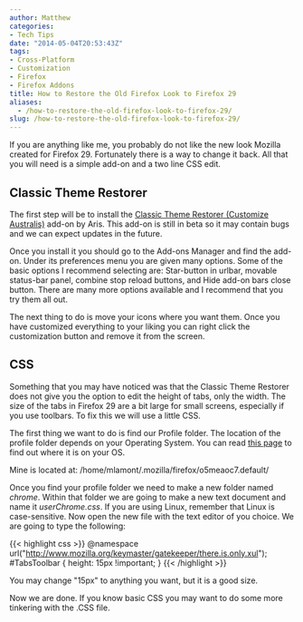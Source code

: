 ```yaml
---
author: Matthew
categories:
- Tech Tips
date: "2014-05-04T20:53:43Z"
tags:
- Cross-Platform
- Customization
- Firefox
- Firefox Addons
title: How to Restore the Old Firefox Look to Firefox 29
aliases:
  - /how-to-restore-the-old-firefox-look-to-firefox-29/
slug: /how-to-restore-the-old-firefox-look-to-firefox-29/
---
```


If you are anything like me, you probably do not like the new look Mozilla created for Firefox 29. Fortunately there is a way to change it back. All that you will need is a simple add-on and a two line CSS edit.

## Classic Theme Restorer
The first step will be to install the [Classic Theme Restorer (Customize Australis)](https://addons.mozilla.org/en-US/firefox/addon/classicthemerestorer/) add-on by Aris. This add-on is still in beta so it may contain bugs and we can expect updates in the future.

Once you install it you should go to the Add-ons Manager and find the add-on. Under its preferences menu you are given many options. Some of the basic options I recommend selecting are: Star-button in urlbar, movable status-bar panel, combine stop reload buttons, and Hide add-on bars close button. There are many more options available and I recommend that you try them all out.

The next thing to do is move your icons where you want them. Once you have customized everything to your liking you can right click the customization button and remove it from the screen.

## CSS
Something that you may have noticed was that the Classic Theme Restorer does not give you the option to edit the height of tabs, only the width. The size of the tabs in Firefox 29 are a bit large for small screens, especially if you use toolbars. To fix this we will use a little CSS.

The first thing we want to do is find our Profile folder. The location of the profile folder depends on your Operating System. You can read [this page](http://kb.mozillazine.org/Profile_folder_-_Firefox) to find out where it is on your OS.

Mine is located at: /home/mlamont/.mozilla/firefox/o5meaoc7.default/

Once you find your profile folder we need to make a new folder named _chrome_. Within that folder we are going to make a new text document and name it _userChrome.css_. If you are using Linux, remember that Linux is case-sensitive. Now open the new file with the text editor of you choice. We are going to type the following:

{{< highlight css >}}
@namespace url("http://www.mozilla.org/keymaster/gatekeeper/there.is.only.xul");
#TabsToolbar { height: 15px !important; }
{{< /highlight >}}

You may change "15px" to anything you want, but it is a good size.

Now we are done. If you know basic CSS you may want to do some more tinkering with the .CSS file.